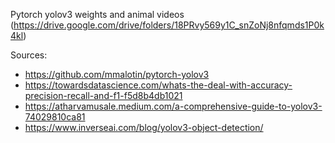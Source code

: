 Pytorch yolov3 weights and animal videos (https://drive.google.com/drive/folders/18PRvy569y1C_snZoNj8nfqmds1P0k4kl)

Sources:
* https://github.com/mmalotin/pytorch-yolov3
* https://towardsdatascience.com/whats-the-deal-with-accuracy-precision-recall-and-f1-f5d8b4db1021
* https://atharvamusale.medium.com/a-comprehensive-guide-to-yolov3-74029810ca81
* https://www.inverseai.com/blog/yolov3-object-detection/